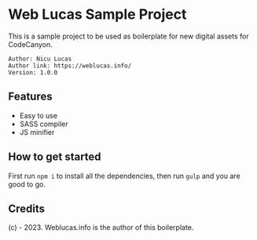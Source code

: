 # Web Lucas Sample Project
This is a sample project to be used as boilerplate for new digital assets for CodeCanyon.

```
Author: Nicu Lucas
Author link: https://weblucas.info/
Version: 1.0.0
```

## Features
- Easy to use
- SASS compiler
- JS minifier

## How to get started
First run `npm i` to install all the dependencies, then run `gulp` and you are good to go.

## Credits
(c) - 2023. Weblucas.info is the author of this boilerplate.
